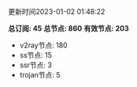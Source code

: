 更新时间2023-01-02 01:48:22

**总订阅: 45**
**总节点: 860**
**有效节点: 203**
- v2ray节点: 180
- ss节点: 15
- ssr节点: 3
- trojan节点: 5
